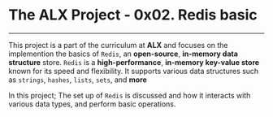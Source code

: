 # The ALX Project - 0x02. Redis basic
-------------

This project is a part of the curriculum at __ALX__ and 
focuses on the implemention the basics of `Redis`, 
an __open-source__, __in-memory data structure__ store. 
`Redis` is a __high-performance__, __in-memory key-value store__ known for its speed and flexibility. 
It supports various data structures such as `strings`, `hashes`, `lists`, `sets`, and __more__

In this project; The set up of `Redis` is discussed and 
how it interacts with various data types, and perform basic operations.
